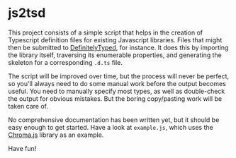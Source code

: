 js2tsd
======

This project consists of a simple script that helps in the creation of Typescript
definition files for existing Javascript libraries. Files that might then be
submitted to [DefinitelyTyped](https://github.com/borisyankov/DefinitelyTyped),
for instance. It does this by importing the library itself, traversing its
enumerable properties, and generating the skeleton for a corresponding `.d.ts` file.

The script will be improved over time, but the process will never be perfect,
so you'll always need to do some manual work before the output becomes useful.
You need to manually specify most types, as well as double-check the output for
obvious mistakes. But the boring copy/pasting work will be taken care of.

No comprehensive documentation has been written yet, but it should be easy enough
to get started. Have a look at `example.js`, which uses the
[Chroma.js](http://driven-by-data.net/about/chromajs) library as an example. 

Have fun!
